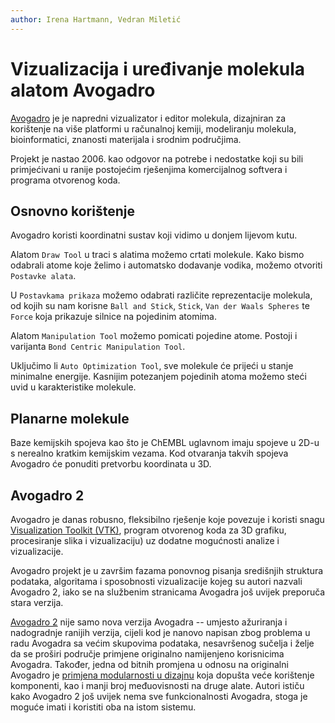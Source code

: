 ```yaml
---
author: Irena Hartmann, Vedran Miletić
---
```


# Vizualizacija i uređivanje molekula alatom Avogadro

[Avogadro](https://avogadro.cc/) je je napredni vizualizator i editor molekula, dizajniran za korištenje na više platformi u računalnoj kemiji, modeliranju molekula, bioinformatici, znanosti materijala i srodnim područjima.

Projekt je nastao 2006. kao odgovor na potrebe i nedostatke koji su bili primjećivani u ranije postojećim rješenjima komercijalnog softvera i programa otvorenog koda.

## Osnovno korištenje

Avogadro koristi koordinatni sustav koji vidimo u donjem lijevom kutu.

Alatom `Draw Tool` u traci s alatima možemo crtati molekule. Kako bismo odabrali atome koje želimo i automatsko dodavanje vodika, možemo otvoriti `Postavke alata`.

U `Postavkama prikaza` možemo odabrati različite reprezentacije molekula, od kojih su nam korisne `Ball and Stick`, `Stick`, `Van der Waals Spheres` te `Force` koja prikazuje silnice na pojedinim atomima.

Alatom `Manipulation Tool` možemo pomicati pojedine atome. Postoji i varijanta `Bond Centric Manipulation Tool`.

Uključimo li `Auto Optimization Tool`, sve molekule će prijeći u stanje minimalne energije. Kasnijim potezanjem pojedinih atoma možemo steći uvid u karakteristike molekule.

## Planarne molekule

Baze kemijskih spojeva kao što je ChEMBL uglavnom imaju spojeve u 2D-u s nerealno kratkim kemijskim vezama. Kod otvaranja takvih spojeva Avogadro će ponuditi pretvorbu koordinata u 3D.

## Avogadro 2

Avogadro je danas robusno, fleksibilno rješenje koje povezuje i koristi snagu [Visualization Toolkit (VTK)](https://www.vtk.org/), program otvorenog koda za 3D grafiku, procesiranje slika i vizualizaciju) uz dodatne mogućnosti analize i vizualizacije.

Avogadro projekt je u završim fazama ponovnog pisanja središnjih struktura podataka, algoritama i sposobnosti vizualizacije kojeg su autori nazvali Avogadro 2, iako se na službenim stranicama Avogadra još uvijek preporuča stara verzija.

[Avogadro 2](https://www.openchemistry.org/projects/avogadro2/) nije samo nova verzija Avogadra -- umjesto ažuriranja i nadogradnje ranijih verzija, cijeli kod je nanovo napisan zbog problema u radu Avogadra sa većim skupovima podataka, nesavršenog sučelja i želje da se proširi područje primjene originalno namijenjeno korisnicima Avogadra. Također, jedna od bitnih promjena u odnosu na originalni Avogadro je [primjena modularnosti u dizajnu](https://www.kitware.com/avogadro-2-and-open-chemistry/) koja dopušta veće korištenje komponenti, kao i manji broj međuovisnosti na druge alate. Autori ističu kako Avogadro 2 još uvijek nema sve funkcionalnosti Avogadra, stoga je moguće imati i koristiti oba na istom sistemu.
